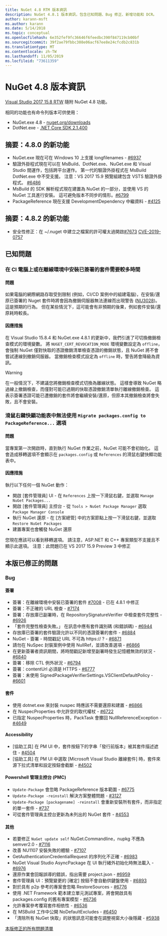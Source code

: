 ```yaml
---
title: NuGet 4.8 RTM 版本資訊
description: NuGet 4.8.1 版本資訊，包含已知問題、Bug 修正、新增功能和 DCR。
author: karann-msft
ms.author: karann
ms.date: 5/14/2018
ms.topic: conceptual
ms.openlocfilehash: 6e352fef9fc36646f6feedbc390f847119cb00bf
ms.sourcegitcommit: 39f2ae79fbbc308e06acf67ee8e24cfcdb2c831b
ms.translationtype: MT
ms.contentlocale: zh-TW
ms.lasthandoff: 11/05/2019
ms.locfileid: "73611359"
---
```

# <a name="nuget-48-release-notes"></a>NuGet 4.8 版本資訊

[Visual Studio 2017 15.8 RTW](https://www.visualstudio.com/news/releasenotes/vs2017-relnotes) 隨附 NuGet 4.8 功能。


相同的功能也有命令列版本可供使用：
* NuGet.exe 4.8 - [nuget.org/downloads](https://nuget.org/downloads)
* DotNet.exe - [.NET Core SDK 2.1.400](https://www.microsoft.com/net/download/visual-studio-sdks)


## <a name="summary-whats-new-in-480"></a>摘要：4.8.0 的新功能
* NuGet.exe 現在可在 Windows 10 上支援 longfilenames - [#6937](https://github.com/NuGet/Home/issues/6937)
* 驗證外掛程式現在可以在 MsBuild、DotNet.exe、NuGet.exe 和 Visual Studio 間運作，包括跨平台運作。 第一代的驗證外掛程式在 MsBuild DotNet.exe 中不受支援。 注意：VS 2017 15.9 預覽組建包含 VSTS 驗證外掛程式。 [#6486](https://github.com/NuGet/Home/issues/6486)
* MsBuild 的 SDK 解析程式現在建置為 NuGet 的一部分，並使用 VS 的 NuGet 工具進行安裝。 這可避免版本不同步的情形。[#6799](https://github.com/NuGet/Home/issues/6799)
* PackageReference 現在支援 DevelopmentDependency 中繼資料 - [#4125](https://github.com/NuGet/Home/issues/4125)

## <a name="summary-whats-new-in-482"></a>摘要：4.8.2 的新功能

* 安全性修正：在 ~/.nuget 中建立之檔案的許可權太過開啟[#7673](https://github.com/NuGet/Home/issues/7673) [CVE-2019-0757](https://portal.msrc.microsoft.com/en-us/security-guidance/advisory/CVE-2019-0757)

## <a name="known-issues"></a>已知問題
### <a name="installing-signed-packages-on-a-ci-machine-or-in-an-offline-environment-takes-longer-than-usual"></a>在 CI 電腦上或在離線環境中安裝已簽署的套件需要較多時間

#### <a name="issue"></a>問題
如果電腦的網際網路存取受到限制 (例如，CI/CD 案例中的組建電腦)，在安裝/還原已簽署的 Nuget 套件時將會因為撤銷伺服器無法連線而出現警告 ([NU3028](https://docs.microsoft.com/nuget/reference/errors-and-warnings/nu3028))。 這是預期的行為。 但在某些情況下，這可能會有非預期的後果，例如套件安裝/還原耗時較長。

#### <a name="workaround"></a>因應措施
在 Visual Studio 15.8.4 和 NuGet.exe 4.8.1 的更新中，我們引進了可切換撤銷檢查模式的環境變數。
將 `NUGET_CERT_REVOCATION_MODE` 環境變數設定為 `offline`，會強制 NuGet 僅對快取的憑證撤銷清單檢查憑證的撤銷狀態，且 NuGet 將不會嘗試連線到撤銷伺服器。 當撤銷檢查模式設定為 `offline` 時，警告將會降級為資訊。

> [!Warning]
> 在一般情況下，不建議您將撤銷檢查模式切換為離線狀態。 這樣會導致 NuGet 略過線上撤銷檢查，而僅對可能已過期的快取憑證撤銷清單執行離線撤銷檢查。 這表示簽署憑證可能已遭撤銷的套件將會繼續安裝/還原，但原本其撤銷檢查將會失敗，且不會安裝。

### <a name="the-migrate-packagesconfig-to-packagereference-option-is-not-available-in-the-right-click-context-menu"></a>滑鼠右鍵快顯功能表中無法使用 `Migrate packages.config to PackageReference...` 選項

#### <a name="issue"></a>問題

當專案第一次開啟時，直到執行 NuGet 作業之前，NuGet 可能不會初始化。 這會造成移轉選項不會顯示在 `packages.config` 或 `References` 的滑鼠右鍵快顯功能表中。

#### <a name="workaround"></a>因應措施

執行以下任何一個 NuGet 動作：
* 開啟 [套件管理員] UI - 在 `References` 上按一下滑鼠右鍵，並選取 `Manage NuGet Packages...`
* 開啟 [套件管理員] 主控台 - 從 `Tools > NuGet Package Manager` 選取 `Package Manager Console`
* 執行 NuGet 還原 - 在 [方案總管] 中的方案節點上按一下滑鼠右鍵，並選取 `Restore NuGet Packages`
* 建置專案也會觸發 NuGet 還原

您現在應該可以看到移轉選項。 請注意，ASP.NET 和 C++ 專案類型不支援且不顯示此選項。
注意：此問題已在 VS 2017 15.9 Preview 3 中修正

## <a name="issues-fixed-in-this-release"></a>本版已修正的問題

### <a name="bugs"></a>Bug
#### <a name="signing"></a>簽署
* 簽署：在離線環境中安裝已簽署的套件 [#7008](https://github.com/NuGet/Home/issues/7008) - 已在 4.8.1 中修正
* 簽署：不正確的 URL 檢查 - [#7174](https://github.com/NuGet/Home/issues/7174)
* 簽署：存放庫已副署時，在 RepositorySignatureVerifier 中檢查套件完整性 - [#6926](https://github.com/NuGet/Home/issues/6926)
* 「套件完整性檢查失敗。」 在訊息中應有套件識別碼 (和錯誤碼) - [#6944](https://github.com/NuGet/Home/issues/6944)
* 存放庫已簽署的套件驗證允許以不同的憑證簽署的套件 - [#6884](https://github.com/NuGet/Home/issues/6884)
* NuGet - 簽署 - 時間戳記 URL 不可為 https:// ? - [#6871](https://github.com/NuGet/Home/issues/6871)
* 請勿在 NuSpec 封裝案例中使用 NullRef，並請改善選項 - [#6866](https://github.com/NuGet/Home/issues/6866)
* 在更新簽署者資訊期間，將時間戳記新增至副署時發生記憶體無效的狀況 - [#6840](https://github.com/NuGet/Home/issues/6840)
* 簽署：移除 CTL 例外狀況 - [#6794](https://github.com/NuGet/Home/issues/6794)
* 簽署：contentUrl 必須是 HTTPS - [#6777](https://github.com/NuGet/Home/issues/6777)
* 簽署：未使用 SignedPackageVerifierSettings.VSClientDefaultPolicy - [#6601](https://github.com/NuGet/Home/issues/6601)


#### <a name="pack"></a>套件
* 使用 dotnet.exe 來封裝 nuspec 時應該不需要還原和建置 - [#6866](https://github.com/NuGet/Home/issues/6866)
* 在 NuspecProperties 中允許空的取代權杖 - [#6722](https://github.com/NuGet/Home/issues/6722)
* 已指定 NuspecProperties 時，PackTask 會擲回 NullReferenceException - [#4649](https://github.com/NuGet/Home/issues/4649)

#### <a name="accessibility"></a>Accessibility
* [協助工具] 在 PM UI 中，套件按鈕下的字串「發行前版本」被其套件描述遮住 - [#4504](https://github.com/NuGet/Home/issues/4504)
* [協助工具] 在 PM UI 中選取 [Microsoft Visual Studio 離線套件] 時，套件來源下拉式清單和設定按鈕會截斷 - [#4502](https://github.com/NuGet/Home/issues/4502)

#### <a name="powershell-management-console-pmc"></a>Powershell 管理主控台 (PMC)
* `Update-Package` 會忽略 PackageReference 版本範圍 - [#6775](https://github.com/NuGet/Home/issues/6775)
* `Update-Package -reinstall` 解決方案整體問題 - [#3127](https://github.com/NuGet/Home/issues/3127)
* `Update-Package [packagename] -reinstall` 會重新安裝所有套件，而非指定的單一套件 - [#737](https://github.com/NuGet/Home/issues/737)
* 可從套件管理員主控台更新為未列出的 NuGet 套件 - [#4553](https://github.com/NuGet/Home/issues/4553)

#### <a name="misc"></a>其他
* 若要修正 `NuGet update self` NuGet.Commandline，nupkg 不應為 semver2.0 - [#7116](https://github.com/NuGet/Home/issues/7116)
* 改善 NU1107 安裝失敗的體驗 - [#7107](https://github.com/NuGet/Home/issues/7107)
* GetAuthenticationCredentialRequest 的序列化不正確 - [#6983](https://github.com/NuGet/Home/issues/6983)
* NuGet Visual Studio AsyncPackage 在 UI 執行緒外初始化時無法載入 - [#6976](https://github.com/NuGet/Home/issues/6976)
* 還原作業會回報誤導的錯誤，指出需要 project.json - [#6959](https://github.com/NuGet/Home/issues/6959)
* 套件管理員 UI：預覽變更的 [確定] 按鈕不會自動供鍵盤使用 - [#6893](https://github.com/NuGet/Home/issues/6893)
* 對於具有 p2p 參考的專案會忽略 RestoreSources - [#6776](https://github.com/NuGet/Home/issues/6776)
* 使用 .NET Framework 範本建立單元測試專案，將會開啟具有 packages.config 的舊有專案模型 - [#6736](https://github.com/NuGet/Home/issues/6736)
* 允許專案參考覆寫套件相依性 - [#6536](https://github.com/NuGet/Home/issues/6536)
* 在 MSBuild 工作中公開 NoDefaultExcludes - [#6450](https://github.com/NuGet/Home/issues/6450)
* 「清除所有 NuGet 快取」的狀態訊息可能會在調整視窗大小後隱藏 - [#5938](https://github.com/NuGet/Home/issues/5938)


[本版修正的所有問題清單](https://github.com/NuGet/Home/issues?q=is%3Aissue+is%3Aclosed+milestone%3A%224.8")
